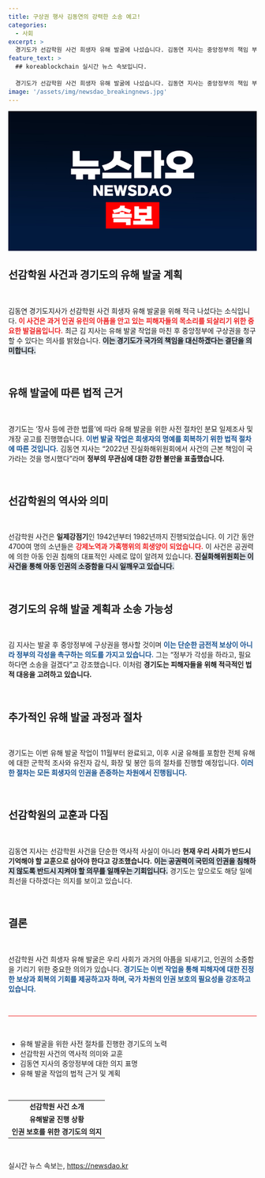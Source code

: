 ```yaml
---
title: 구상권 행사 김동연의 강력한 소송 예고!
categories:
  - 사회
excerpt: >
  경기도가 선감학원 사건 희생자 유해 발굴에 나섰습니다. 김동연 지사는 중앙정부의 책임 부인에 굳건히 맞서며 구상권 청구 의사를 밝혔습니다. 국가의 폭력을 초래한 인권 유린 사건을 세상에 알리고, 피해자들의 존엄을 되찾기 위한 경기도의 의지를 확인하세요!
feature_text: >
  ## koreablockchain 실시간 뉴스 속보입니다.

  경기도가 선감학원 사건 희생자 유해 발굴에 나섰습니다. 김동연 지사는 중앙정부의 책임 부인에 굳건히 맞서며 구상권 청구 의사를 밝혔습니다. 국가의 폭력을 초래한 인권 유린 사건을 세상에 알리고, 피해자들의 존엄을 되찾기 위한 경기도의 의지를 확인하세요!
image: '/assets/img/newsdao_breakingnews.jpg'
---
```


<p><img src="/assets/img/newsdao_breakingnews.jpg" alt="koreablockchain 속보" /></p>

<h2 data-ke-size="size26">선감학원 사건과 경기도의 유해 발굴 계획</h2>

<p data-ke-size="size16">&nbsp;</p>

<p>김동연 경기도지사가 선감학원 사건 희생자 유해 발굴을 위해 적극 나섰다는 소식입니다. <b><span style="color: #ee2323;">이 사건은 과거 인권 유린의 아픔을 안고 있는 피해자들의 목소리를 되살리기 위한 중요한 발걸음입니다.</span></b> 최근 김 지사는 유해 발굴 작업을 마친 후 중앙정부에 구상권을 청구할 수 있다는 의사를 밝혔습니다. <b><span style="background-color: #21538527;">이는 경기도가 국가의 책임을 대신하겠다는 결단을 의미합니다.</span></b> </p>

<p data-ke-size="size16">&nbsp;</p>

<h2 data-ke-size="size26">유해 발굴에 따른 법적 근거</h2>

<p data-ke-size="size16">&nbsp;</p>

<p>경기도는 ‘장사 등에 관한 법률’에 따라 유해 발굴을 위한 사전 절차인 분묘 일제조사 및 개장 공고를 진행했습니다. <b><span style="color: #1a5490;">이번 발굴 작업은 희생자의 명예를 회복하기 위한 법적 절차에 따른 것입니다.</span></b> 김동연 지사는 “2022년 진실화해위원회에서 사건의 근본 책임이 국가라는 것을 명시했다”라며 <b><span style="ee2323;">정부의 무관심에 대한 강한 불만을 표출했습니다.</span></b> </p>

<p data-ke-size="size16">&nbsp;</p>

<h2 data-ke-size="size26">선감학원의 역사와 의미</h2>

<p data-ke-size="size16">&nbsp;</p>

<p>선감학원 사건은 <b>일제강점기</b>인 1942년부터 1982년까지 진행되었습니다. 이 기간 동안 4700여 명의 소년들은 <b><span style="color: #ee2323;">강제노역과 가혹행위의 희생양이 되었습니다.</span></b> 이 사건은 공권력에 의한 아동 인권 침해의 대표적인 사례로 많이 알려져 있습니다. <b><span style="background-color: #21538527;">진실화해위원회는 이 사건을 통해 아동 인권의 소중함을 다시 일깨우고 있습니다.</span></b> </p>

<p data-ke-size="size16">&nbsp;</p>

<h2 data-ke-size="size26">경기도의 유해 발굴 계획과 소송 가능성</h2>

<p data-ke-size="size16">&nbsp;</p>

<p>김 지사는 발굴 후 중앙정부에 구상권을 행사할 것이며 <b><span style="color: #1a5490;">이는 단순한 금전적 보상이 아니라 정부의 각성을 촉구하는 의도를 가지고 있습니다.</span></b> 그는 “정부가 각성을 하라고, 필요하다면 소송을 걸겠다”고 강조했습니다. 이처럼 <b><span style="ee2323;">경기도는 피해자들을 위해 적극적인 법적 대응을 고려하고 있습니다.</span></b></p>

<p data-ke-size="size16">&nbsp;</p>

<h2 data-ke-size="size26">추가적인 유해 발굴 과정과 절차</h2>

<p data-ke-size="size16">&nbsp;</p>

<p>경기도는 이번 유해 발굴 작업이 11월부터 완료되고, 이후 시굴 유해를 포함한 전체 유해에 대한 군학적 조사와 유전자 감식, 화장 및 봉안 등의 절차를 진행할 예정입니다. <b><span style="color: #1a5490;">이러한 절차는 모든 희생자의 인권을 존중하는 차원에서 진행됩니다.</span></b> </p>

<p data-ke-size="size16">&nbsp;</p>

<h2 data-ke-size="size26">선감학원의 교훈과 다짐</h2>

<p data-ke-size="size16">&nbsp;</p>

<p>김동연 지사는 선감학원 사건을 단순한 역사적 사실이 아니라 <b>현재 우리 사회가 반드시 기억해야 할 교훈으로 삼아야 한다고 강조했습니다.</b> <b><span style="background-color: #21538527;">이는 공권력이 국민의 인권을 침해하지 않도록 반드시 지켜야 할 의무를 일깨우는 기회입니다.</span></b> 경기도는 앞으로도 해당 일에 최선을 다하겠다는 의지를 보이고 있습니다. </p>

<p data-ke-size="size16">&nbsp;</p>

<h2 data-ke-size="size26">결론</h2>

<p data-ke-size="size16">&nbsp;</p>

<p>선감학원 사건 희생자 유해 발굴은 우리 사회가 과거의 아픔을 되새기고, 인권의 소중함을 기리기 위한 중요한 의의가 있습니다. <b><span style="color: #1a5490;">경기도는 이번 작업을 통해 피해자에 대한 진정한 보상과 회복의 기회를 제공하고자 하며, 국가 차원의 인권 보호의 필요성을 강조하고 있습니다.</span></b> </p>

<p data-ke-size="size16">&nbsp;</p>

<hr style="height:1px;border:none;color:#ee2323;background-color:#ee2323;" />

<p data-ke-size="size16">&nbsp;</p>

<ul>
    <li>유해 발굴을 위한 사전 절차를 진행한 경기도의 노력</li>
    <li>선감학원 사건의 역사적 의미와 교훈</li>
    <li>김동연 지사의 중앙정부에 대한 의지 표명</li>
    <li>유해 발굴 작업의 법적 근거 및 계획</li>
</ul> 

<p data-ke-size="size16">&nbsp;</p>

<table style="width:100%; border-collapse:collapse;">
<tr>
    <td style="text-align: center; height: 17px;"><b>선감학원 사건 소개</b></td>
</tr>
<tr>
    <td style="text-align: center; height: 17px;"><b>유해발굴 진행 상황</b></td>
</tr>
<tr>
    <td style="text-align: center; height: 17px;"><b>인권 보호를 위한 경기도의 의지</b></td>
</tr>
</table> 

<p data-ke-size="size16">&nbsp;</p>
실시간 뉴스 속보는, <a href="https://newsdao.kr" rel="dofollow">https://newsdao.kr</a>


